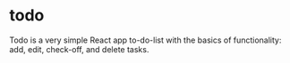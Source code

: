 # todo

Todo is a very simple React app to-do-list with the basics of functionality: add, edit, check-off, and delete tasks.
